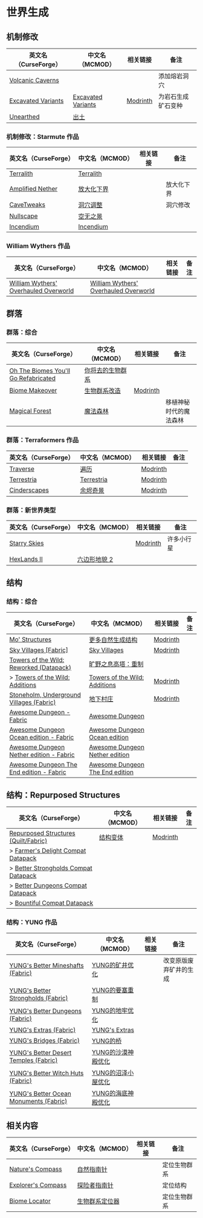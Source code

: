# 世界生成

## 机制修改

| 英文名（CurseForge）                                                                  | 中文名（MCMOD）                                            | 相关链接                                                | 备注               |
| ------------------------------------------------------------------------------------- | ---------------------------------------------------------- | ------------------------------------------------------- | ------------------ |
| [Volcanic Caverns](https://www.curseforge.com/minecraft/mc-mods/volcanic-caverns)     |                                                            |                                                         | 添加熔岩洞穴       |
| [Excavated Variants](https://www.curseforge.com/minecraft/mc-mods/excavated-variants) | [Excavated Variants](https://www.mcmod.cn/class/8011.html) | [Modrinth](https://modrinth.com/mod/excavated_variants) | 为岩石生成矿石变种 |
| [Unearthed](https://www.curseforge.com/minecraft/mc-mods/unearthed)                   | [出土](https://www.mcmod.cn/class/4951.html)               |                                                         |                    |

### 机制修改：Starmute 作品

| 英文名（CurseForge）                                                              | 中文名（MCMOD）                                    | 相关链接 | 备注       |
| --------------------------------------------------------------------------------- | -------------------------------------------------- | -------- | ---------- |
| [Terralith](https://www.curseforge.com/minecraft/mc-mods/terralith)               | [Terralith](https://www.mcmod.cn/class/4557.html)  |          |            |
| [Amplified Nether](https://www.curseforge.com/minecraft/mc-mods/amplified-nether) | [放大化下界](https://www.mcmod.cn/class/5205.html) |          | 放大化下界 |
| [CaveTweaks](https://www.curseforge.com/minecraft/mc-mods/cavetweaks)             | [洞穴调整](https://www.mcmod.cn/class/5527.html)   |          | 洞穴修改   |
| [Nullscape](https://www.curseforge.com/minecraft/mc-mods/nullscape-end-reborn)    | [空无之景](https://www.mcmod.cn/class/5555.html)   |          |            |
| [Incendium](https://www.curseforge.com/minecraft/mc-mods/incendium)               | [Incendium](https://www.mcmod.cn/class/4064.html)  |          |            |

### William Wythers 作品

| 英文名（CurseForge）                                                                                                       | 中文名（MCMOD）                                                               | 相关链接 | 备注 |
| -------------------------------------------------------------------------------------------------------------------------- | ----------------------------------------------------------------------------- | -------- | ---- |
| [William Wythers' Overhauled Overworld](https://www.curseforge.com/minecraft/mc-mods/william-wythers-overhauled-overworld) | [William Wythers' Overhauled Overworld](https://www.mcmod.cn/class/4595.html) |          |      |

## 群落

### 群落：综合

| 英文名（CurseForge）                                                                                               | 中文名（MCMOD）                                          | 相关链接                                            | 备注                   |
| ------------------------------------------------------------------------------------------------------------------ | -------------------------------------------------------- | --------------------------------------------------- | ---------------------- |
| [Oh The Biomes You'll Go Refabricated](https://www.curseforge.com/minecraft/mc-mods/oh-the-biomes-youll-go-fabric) | [你将去的生物群系](https://www.mcmod.cn/class/1618.html) |                                                     |                        |
| [Biome Makeover](https://www.curseforge.com/minecraft/mc-mods/biome-makeover)                                      | [生物群系改造](https://www.mcmod.cn/class/6753.html)     | [Modrinth](https://modrinth.com/mod/biome-makeover) |                        |
| [Magical Forest](https://www.curseforge.com/minecraft/mc-mods/magical-forest)                                      | [魔法森林](https://www.mcmod.cn/class/5039.html)         |                                                     | 移植神秘时代的魔法森林 |

### 群落：Terraformers 作品

| 英文名（CurseForge）                                                      | 中文名（MCMOD）                                    | 相关链接                                          | 备注 |
| ------------------------------------------------------------------------- | -------------------------------------------------- | ------------------------------------------------- | ---- |
| [Traverse](https://www.curseforge.com/minecraft/mc-mods/traverse)         | [遍历](https://www.mcmod.cn/class/1416.html)       | [Modrinth](https://modrinth.com/mod/traverse)     |      |
| [Terrestria](https://www.curseforge.com/minecraft/mc-mods/terrestria)     | [Terrestria](https://www.mcmod.cn/class/4952.html) | [Modrinth](https://modrinth.com/mod/terrestria)   |      |
| [Cinderscapes](https://www.curseforge.com/minecraft/mc-mods/cinderscapes) | [余烬奇景](https://www.mcmod.cn/class/3147.html)   | [Modrinth](https://modrinth.com/mod/cinderscapes) |      |

### 群落：新世界类型

| 英文名（CurseForge）                                                      | 中文名（MCMOD）                                      | 相关链接                                         | 备注       |
| ------------------------------------------------------------------------- | ---------------------------------------------------- | ------------------------------------------------ | ---------- |
| [Starry Skies](https://www.curseforge.com/minecraft/mc-mods/starry-skies) |                                                      | [Modrinth](https://modrinth.com/mod/StarrySkies) | 许多小行星 |
| [HexLands II](https://www.curseforge.com/minecraft/mc-mods/hexlands-ii)   | [六边形地貌 2](https://www.mcmod.cn/class/4641.html) |                                                  |            |

## 结构

### 结构：综合

| 英文名（CurseForge）                                                                                                               | 中文名（MCMOD）                                                         | 相关链接                                                          | 备注 |
| ---------------------------------------------------------------------------------------------------------------------------------- | ----------------------------------------------------------------------- | ----------------------------------------------------------------- | ---- |
| [Mo' Structures](https://www.curseforge.com/minecraft/mc-mods/mo-structures)                                                       | [更多自然生成结构](https://www.mcmod.cn/class/3485.html)                | [Modrinth](https://modrinth.com/mod/mo-structures)                |      |
| [Sky Villages [Fabric]](https://www.curseforge.com/minecraft/mc-mods/sky-villages-fabric)                                          | [Sky Villages](https://www.mcmod.cn/class/5142.html)                    | [Modrinth](https://modrinth.com/mod/sky-villages)                 |      |
| [Towers of the Wild: Reworked (Datapack)](https://www.curseforge.com/minecraft/texture-packs/towers-of-the-wild-reworked-datapack) | [旷野之息高塔：重制](https://www.mcmod.cn/class/5568.html)              |                                                                   |      |
| > [Towers of the Wild: Additions](https://www.curseforge.com/minecraft/mc-mods/towers-of-the-wild-additions)                       | [Towers of the Wild: Additions](https://www.mcmod.cn/class/6759.html)   | [Modrinth](https://modrinth.com/mod/towers-of-the-wild-additions) |      |
| [Stoneholm, Underground Villages (Fabric)](https://www.curseforge.com/minecraft/mc-mods/stoneholm)                                 | [地下村庄](https://www.mcmod.cn/class/4277.html)                        | [Modrinth](https://modrinth.com/mod/stoneholm)                    |      |
| [Awesome Dungeon - Fabric](https://www.curseforge.com/minecraft/mc-mods/awesome-dungeon-fabric)                                    | [Awesome Dungeon](https://www.mcmod.cn/class/4991.html)                 |                                                                   |      |
| [Awesome Dungeon Ocean edition - Fabric](https://www.curseforge.com/minecraft/mc-mods/awesome-dungeon-edition-ocean-fabric)        | [Awesome Dungeon Ocean edition](https://www.mcmod.cn/class/5284.html)   |                                                                   |      |
| [Awesome Dungeon Nether edition - Fabric](https://www.curseforge.com/minecraft/mc-mods/awesome-dungeon-nether-fabric)              | [Awesome Dungeon Nether edition](https://www.mcmod.cn/class/5833.html)  |                                                                   |      |
| [Awesome Dungeon The End edition - Fabric](https://www.curseforge.com/minecraft/mc-mods/awesome-dungeon-the-end-fabric)            | [Awesome Dungeon The End edition](https://www.mcmod.cn/class/5830.html) |                                                                   |      |

## 结构：Repurposed Structures

| 英文名（CurseForge）                                                                                                                         | 中文名（MCMOD）                                  | 相关链接                                                          | 备注 |
| -------------------------------------------------------------------------------------------------------------------------------------------- | ------------------------------------------------ | ----------------------------------------------------------------- | ---- |
| [Repurposed Structures (Quilt/Fabric)](https://www.curseforge.com/minecraft/mc-mods/repurposed-structures-fabric)                            | [结构变体](https://www.mcmod.cn/class/4518.html) | [Modrinth](https://modrinth.com/mod/repurposed-structures-fabric) |      |
| > [Farmer's Delight Compat Datapack](https://www.curseforge.com/minecraft/texture-packs/repurposed-structures-farmers-delight-datapack)      |                                                  |                                                                   |      |
| > [Better Strongholds Compat Datapack](https://www.curseforge.com/minecraft/texture-packs/repurposed-structures-better-strongholds-datapack) |                                                  |                                                                   |      |
| > [Better Dungeons Compat Datapack](https://www.curseforge.com/minecraft/texture-packs/repurposed-structures-better-dungeons-datapack)       |                                                  |                                                                   |      |
| > [Bountiful Compat Datapack](https://www.curseforge.com/minecraft/texture-packs/repurposed-structures-bountiful-datapack-compat)            |                                                  |                                                                   |      |

### 结构：YUNG 作品

| 英文名（CurseForge）                                                                                                       | 中文名（MCMOD）                                            | 相关链接 | 备注                   |
| -------------------------------------------------------------------------------------------------------------------------- | ---------------------------------------------------------- | -------- | ---------------------- |
| [YUNG's Better Mineshafts (Fabric)](https://www.curseforge.com/minecraft/mc-mods/yungs-better-mineshafts-fabric)           | [YUNG的矿井优化](https://www.mcmod.cn/class/2788.html)     |          | 改变原版废弃矿井的生成 |
| [YUNG's Better Strongholds (Fabric)](https://www.curseforge.com/minecraft/mc-mods/yungs-better-strongholds-fabric)         | [YUNG的要塞重制](https://www.mcmod.cn/class/3787.html)     |          |                        |
| [YUNG's Better Dungeons (Fabric)](https://www.curseforge.com/minecraft/mc-mods/yungs-better-dungeons-fabric)               | [YUNG的地牢优化](https://www.mcmod.cn/class/4429.html)     |          |                        |
| [YUNG's Extras (Fabric)](https://www.curseforge.com/minecraft/mc-mods/yungs-extras-fabric)                                 | [YUNG's Extras](https://www.mcmod.cn/class/4276.html)      |          |                        |
| [YUNG's Bridges (Fabric)](https://www.curseforge.com/minecraft/mc-mods/yungs-bridges-fabric)                               | [YUNG的桥](https://www.mcmod.cn/class/5031.html)           |          |                        |
| [YUNG's Better Desert Temples (Fabric)](https://www.curseforge.com/minecraft/mc-mods/yungs-better-desert-temples-fabric)   | [YUNG的沙漠神殿优化](https://www.mcmod.cn/class/6613.html) |          |                        |
| [YUNG's Better Witch Huts (Fabric)](https://www.curseforge.com/minecraft/mc-mods/yungs-better-witch-huts-fabric)           | [YUNG的沼泽小屋优化](https://www.mcmod.cn/class/6618.html) |          |                        |
| [YUNG's Better Ocean Monuments (Fabric)](https://www.curseforge.com/minecraft/mc-mods/yungs-better-ocean-monuments-fabric) | [YUNG的海底神殿优化](https://www.mcmod.cn/class/7904.html) |          |                        |

## 相关内容

| 英文名（CurseForge）                                                                 | 中文名（MCMOD）                                        | 相关链接 | 备注         |
| ------------------------------------------------------------------------------------ | ------------------------------------------------------ | -------- | ------------ |
| [Nature's Compass](https://www.curseforge.com/minecraft/mc-mods/natures-compass)     | [自然指南针](https://www.mcmod.cn/class/754.html)      |          | 定位生物群系 |
| [Explorer's Compass](https://www.curseforge.com/minecraft/mc-mods/explorers-compass) | [探险者指南针](https://www.mcmod.cn/class/4395.html)   |          | 定位结构     |
| [Biome Locator](https://www.curseforge.com/minecraft/mc-mods/biome-locator)          | [生物群系定位器](https://www.mcmod.cn/class/4845.html) |          | 定位生物群系 |
